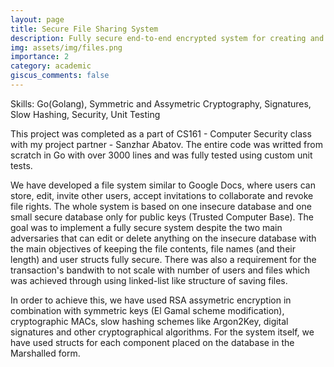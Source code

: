 ```yaml
---
layout: page
title: Secure File Sharing System
description: Fully secure end-to-end encrypted system for creating and sharing files through an insecure database
img: assets/img/files.png
importance: 2
category: academic
giscus_comments: false
---
```


Skills: Go(Golang), Symmetric and Assymetric Cryptography, Signatures, Slow Hashing, Security, Unit Testing

This project was completed as a part of CS161 - Computer Security class with my project partner - Sanzhar Abatov. The entire code was writted from scratch in Go with over 3000 lines and was fully tested using custom unit tests. 

We have developed a file system similar to Google Docs, where users can store, edit, invite other users, accept invitations to collaborate and revoke file rights. The whole system is based on one insecure database and one small secure database only for public keys (Trusted Computer Base). The goal was to implement a fully secure system despite the two main adversaries that can edit or delete anything on the insecure database with the main objectives of keeping the file contents, file names (and their length) and user structs fully secure. There was also a requirement for the transaction's bandwith to not scale with number of users and files which was achieved through using linked-list like structure of saving files.

In order to achieve this, we have used RSA assymetric encryption in combination with symmetric keys (El Gamal scheme modification), cryptographic MACs, slow hashing schemes like Argon2Key, digital signatures and other cryptographical algorithms. For the system itself, we have used structs for each component placed on the database in the Marshalled form. 


